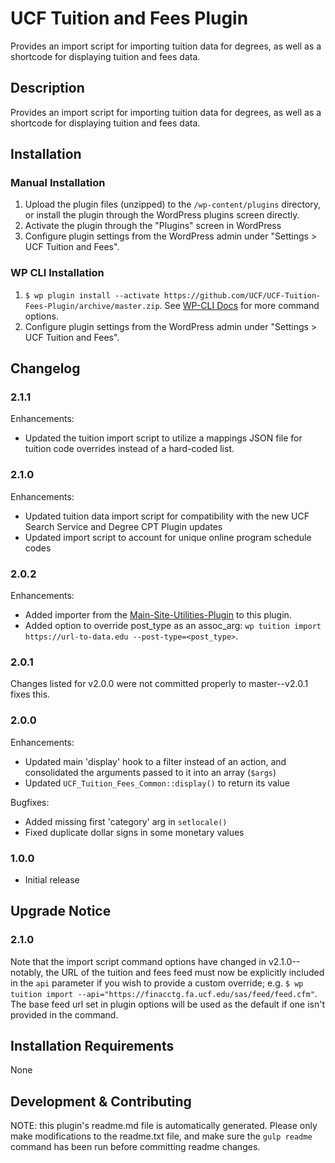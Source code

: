 # UCF Tuition and Fees Plugin #

Provides an import script for importing tuition data for degrees, as well as a shortcode for displaying tuition and fees data.

## Description ##

Provides an import script for importing tuition data for degrees, as well as a shortcode for displaying tuition and fees data.


## Installation ##

### Manual Installation ###
1. Upload the plugin files (unzipped) to the `/wp-content/plugins` directory, or install the plugin through the WordPress plugins screen directly.
2. Activate the plugin through the "Plugins" screen in WordPress
3. Configure plugin settings from the WordPress admin under "Settings > UCF Tuition and Fees".

### WP CLI Installation ###
1. `$ wp plugin install --activate https://github.com/UCF/UCF-Tuition-Fees-Plugin/archive/master.zip`.  See [WP-CLI Docs](http://wp-cli.org/commands/plugin/install/) for more command options.
2. Configure plugin settings from the WordPress admin under "Settings > UCF Tuition and Fees".


## Changelog ##

### 2.1.1 ###
Enhancements:
- Updated the tuition import script to utilize a mappings JSON file for tuition code overrides instead of a hard-coded list.

### 2.1.0 ###
Enhancements:
- Updated tuition data import script for compatibility with the new UCF Search Service and Degree CPT Plugin updates
- Updated import script to account for unique online program schedule codes

### 2.0.2 ###
Enhancements:
- Added importer from the [Main-Site-Utilities-Plugin](https://github.com/UCF/Main-Site-Utilities-Plugin) to this plugin.
- Added option to override post_type as an assoc_arg: `wp tuition import https://url-to-data.edu --post-type=<post_type>`.

### 2.0.1 ###
Changes listed for v2.0.0 were not committed properly to master--v2.0.1 fixes this.

### 2.0.0 ###
Enhancements:
- Updated main 'display' hook to a filter instead of an action, and consolidated the arguments passed to it into an array (`$args`)
- Updated `UCF_Tuition_Fees_Common::display()` to return its value

Bugfixes:
- Added missing first 'category' arg in `setlocale()`
- Fixed duplicate dollar signs in some monetary values

### 1.0.0 ###
* Initial release


## Upgrade Notice ##

### 2.1.0 ###
Note that the import script command options have changed in v2.1.0--notably, the URL of the tuition and fees feed must now be explicitly included in the `api` parameter if you wish to provide a custom override; e.g. `$ wp tuition import --api="https://finacctg.fa.ucf.edu/sas/feed/feed.cfm"`.  The base feed url set in plugin options will be used as the default if one isn't provided in the command.


## Installation Requirements ##

None


## Development & Contributing ##

NOTE: this plugin's readme.md file is automatically generated.  Please only make modifications to the readme.txt file, and make sure the `gulp readme` command has been run before committing readme changes.
